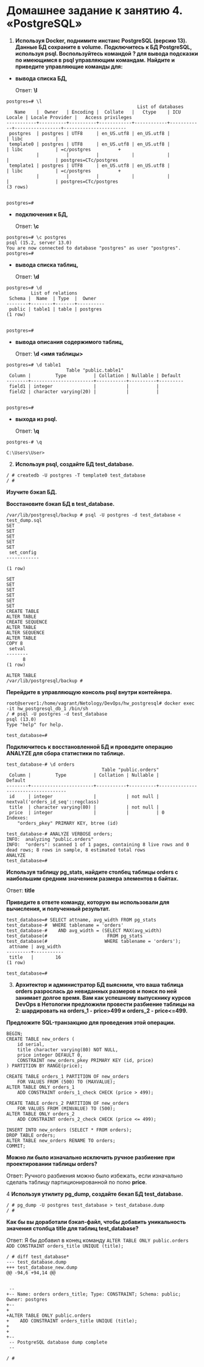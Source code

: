 # Домашнее задание к занятию 4. «PostgreSQL»

1. **Используя Docker, поднимите инстанс PostgreSQL (версию 13). Данные БД сохраните в volume.**
**Подключитесь к БД PostgreSQL, используя psql. Воспользуйтесь командой \? для вывода подсказки по имеющимся в psql управляющим командам.**
**Найдите и приведите управляющие команды для:**
- **вывода списка БД,**

    Ответ: **\l**
```
postgres=# \l
                                                List of databases
   Name    |  Owner   | Encoding |  Collate   |   Ctype    | ICU Locale | Locale Provider |   Access privileges
-----------+----------+----------+------------+------------+------------+-----------------+-----------------------
 postgres  | postgres | UTF8     | en_US.utf8 | en_US.utf8 |            | libc            |
 template0 | postgres | UTF8     | en_US.utf8 | en_US.utf8 |            | libc            | =c/postgres          +
           |          |          |            |            |            |                 | postgres=CTc/postgres
 template1 | postgres | UTF8     | en_US.utf8 | en_US.utf8 |            | libc            | =c/postgres          +
           |          |          |            |            |            |                 | postgres=CTc/postgres
(3 rows)


postgres=#
```
- **подключения к БД,**

    Ответ: **\c**
```
postgres=# \c postgres
psql (15.2, server 13.0)
You are now connected to database "postgres" as user "postgres".
postgres=#
```
- **вывода списка таблиц,**

    Ответ: **\d**
```
postgres=# \d
         List of relations
 Schema |  Name  | Type  |  Owner
--------+--------+-------+----------
 public | table1 | table | postgres
(1 row)


postgres=#
```
- **вывода описания содержимого таблиц,**
 
    Ответ: **\d <имя таблицы>**
```
postgres=# \d table1
                      Table "public.table1"
 Column |         Type          | Collation | Nullable | Default
--------+-----------------------+-----------+----------+---------
 field1 | integer               |           |          |
 field2 | character varying(20) |           |          |


postgres=#
```
- **выхода из psql.**

    Ответ: **\q**
```
postgres-# \q

C:\Users\User>
```
2. **Используя psql, создайте БД test_database.**
```
/ # createdb -U postgres -T template0 test_database
/ #
```

**Изучите бэкап БД.**

**Восстановите бэкап БД в test_database.**
```
/var/lib/postgresql/backup # psql -U postgres -d test_database < test_dump.sql
SET
SET
SET
SET
SET
 set_config
------------

(1 row)

SET
SET
SET
SET
SET
SET
CREATE TABLE
ALTER TABLE
CREATE SEQUENCE
ALTER TABLE
ALTER SEQUENCE
ALTER TABLE
COPY 8
 setval
--------
      8
(1 row)

ALTER TABLE
/var/lib/postgresql/backup #
```

**Перейдите в управляющую консоль psql внутри контейнера.**
```
root@server1:/home/vagrant/Netology/DevOps/hw_postgresql# docker exec -it hw_postgresql_db_1 /bin/sh
/ # psql -U postgres -d test_database
psql (13.0)
Type "help" for help.

test_database=#
```

**Подключитесь к восстановленной БД и проведите операцию ANALYZE для сбора статистики по таблице.**
```
test_database-# \d orders
                                   Table "public.orders"
 Column |         Type          | Collation | Nullable |              Default
--------+-----------------------+-----------+----------+------------------------------------
 id     | integer               |           | not null | nextval('orders_id_seq'::regclass)
 title  | character varying(80) |           | not null |
 price  | integer               |           |          | 0
Indexes:
    "orders_pkey" PRIMARY KEY, btree (id)

test_database-# ANALYZE VERBOSE orders;
INFO:  analyzing "public.orders"
INFO:  "orders": scanned 1 of 1 pages, containing 8 live rows and 0 dead rows; 8 rows in sample, 8 estimated total rows
ANALYZE
test_database=#
```

**Используя таблицу pg_stats, найдите столбец таблицы orders с наибольшим средним значением размера элементов в байтах.**

  Ответ: **title**

**Приведите в ответе команду, которую вы использовали для вычисления, и полученный результат.**
```
test_database=# SELECT attname, avg_width FROM pg_stats
test_database-#  WHERE tablename = 'orders'
test_database-#    AND avg_width = (SELECT MAX(avg_width)
test_database(#                      FROM pg_stats
test_database(#                     WHERE tablename = 'orders');
 attname | avg_width
---------+-----------
 title   |        16
(1 row)

test_database=#
```

3. **Архитектор и администратор БД выяснили, что ваша таблица orders разрослась до невиданных размеров и поиск по ней занимает долгое время. Вам как успешному выпускнику курсов DevOps в Нетологии предложили провести разбиение таблицы на 2: шардировать на orders_1 - price>499 и orders_2 - price<=499.**

**Предложите SQL-транзакцию для проведения этой операции.**
```
BEGIN;
CREATE TABLE new_orders (
    id serial,
    title character varying(80) NOT NULL,
    price integer DEFAULT 0,
    CONSTRAINT new_orders_pkey PRIMARY KEY (id, price) 
) PARTITION BY RANGE(price);

CREATE TABLE orders_1 PARTITION OF new_orders
    FOR VALUES FROM (500) TO (MAXVALUE);
ALTER TABLE ONLY orders_1
    ADD CONSTRAINT orders_1_check CHECK (price > 499);

CREATE TABLE orders_2 PARTITION OF new_orders
    FOR VALUES FROM (MINVALUE) TO (500);
ALTER TABLE ONLY orders_2
    ADD CONSTRAINT orders_2_check CHECK (price <= 499);

INSERT INTO new_orders (SELECT * FROM orders);
DROP TABLE orders;
ALTER TABLE new_orders RENAME TO orders;
COMMIT;
```

**Можно ли было изначально исключить ручное разбиение при проектировании таблицы orders?**

Ответ: Ручного разбиения можно было избежать, если изначально сделать таблицу партиционированной по полю **price**.

4 **Используя утилиту pg_dump, создайте бекап БД test_database.**
```
/ # pg_dump -U postgres test_database > test_database.dump
/ #
```

**Как бы вы доработали бэкап-файл, чтобы добавить уникальность значения столбца title для таблиц test_database?**

Ответ: Я бы добавил в конец команду `ALTER TABLE ONLY public.orders ADD CONSTRAINT orders_title UNIQUE (title);`
```
/ # diff test_database*
--- test_database.dump
+++ test_database_new.dump
@@ -94,6 +94,14 @@


 --
+-- Name: orders orders_title; Type: CONSTRAINT; Schema: public; Owner: postgres
+--
+
+ALTER TABLE ONLY public.orders
+    ADD CONSTRAINT orders_title UNIQUE (title);
+
+
+--
 -- PostgreSQL database dump complete
 --

/ #
```


